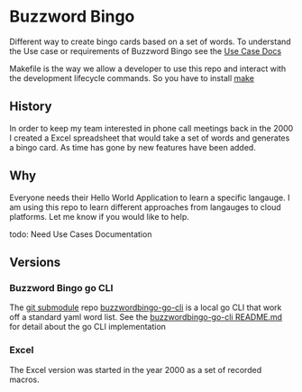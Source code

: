 # Buzzword Bingo

Different way to create bingo cards based on a set of words. To understand
the Use case or requirements of Buzzword Bingo see the 
[Use Case Docs](docs/usecases.md)

Makefile is the way we allow a developer to use this repo and interact with
the development lifecycle commands. So you have to install [make](https://www.gnu.org/software/make/manual/)
## History

In order to keep my team interested in phone call meetings back in the 2000
I created a Excel spreadsheet that would take a set of words and generates
a bingo card.  As time has gone by new features have been added. 

## Why

Everyone needs their Hello World Application to learn a specific langauge.
I am using this repo to learn different approaches from langauges to
cloud platforms.  Let me know if you would like to help.

todo: Need Use Cases Documentation

## Versions

### Buzzword Bingo go CLI

The [git submodule](../dougschveninger/howto/git/submodule.md) repo [buzzwordbingo-go-cli](buzzwordbingo-go-cli) is a local go CLI that work off a standard yaml word list. See the [buzzwordbingo-go-cli README.md](buzzwordbingo-go-cli/README.md) for detail about the go CLI
implementation 

### Excel

The Excel version was started in the year 2000 as a set of recorded macros.
